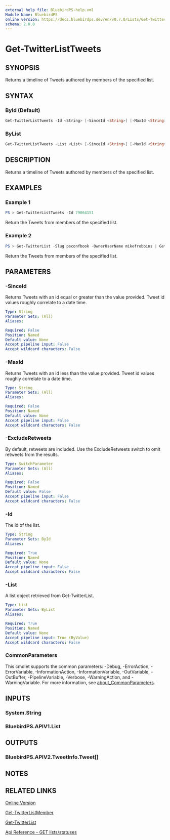 ```yaml
---
external help file: BluebirdPS-help.xml
Module Name: BluebirdPS
online version: https://docs.bluebirdps.dev/en/v0.7.0/Lists/Get-TwitterListTweets
schema: 2.0.0
---
```


# Get-TwitterListTweets

## SYNOPSIS

Returns a timeline of Tweets authored by members of the specified list.

## SYNTAX

### ById (Default)

```powershell
Get-TwitterListTweets -Id <String> [-SinceId <String>] [-MaxId <String>] [-ExcludeRetweets] [<CommonParameters>]
```

### ByList

```powershell
Get-TwitterListTweets -List <List> [-SinceId <String>] [-MaxId <String>] [-ExcludeRetweets] [<CommonParameters>]
```

## DESCRIPTION

Returns a timeline of Tweets authored by members of the specified list.

## EXAMPLES

### Example 1

```powershell
PS > Get-TwitterListTweets -Id 79064151
```

Return the Tweets from members of the specified list.

### Example 2

```powershell
PS > Get-TwitterList -Slug psconfbook -OwnerUserName mikefrobbins | Get-TwitterListTweets
```

Return the Tweets from members of the specified list.

## PARAMETERS

### -SinceId

Returns Tweets with an id equal or greater than the value provided.
Tweet id values roughly correlate to a date time.

```yaml
Type: String
Parameter Sets: (All)
Aliases:

Required: False
Position: Named
Default value: None
Accept pipeline input: False
Accept wildcard characters: False
```

### -MaxId

Returns Tweets with an id less than the value provided.
Tweet id values roughly correlate to a date time.

```yaml
Type: String
Parameter Sets: (All)
Aliases:

Required: False
Position: Named
Default value: None
Accept pipeline input: False
Accept wildcard characters: False
```

### -ExcludeRetweets

By default, retweets are included.
Use the ExcludeRetweets switch to omit retweets from the results.

```yaml
Type: SwitchParameter
Parameter Sets: (All)
Aliases:

Required: False
Position: Named
Default value: False
Accept pipeline input: False
Accept wildcard characters: False
```

### -Id

The id of the list.

```yaml
Type: String
Parameter Sets: ById
Aliases:

Required: True
Position: Named
Default value: None
Accept pipeline input: False
Accept wildcard characters: False
```

### -List

A list object retrieved from Get-TwitterList.

```yaml
Type: List
Parameter Sets: ByList
Aliases:

Required: True
Position: Named
Default value: None
Accept pipeline input: True (ByValue)
Accept wildcard characters: False
```

### CommonParameters

This cmdlet supports the common parameters: -Debug, -ErrorAction, -ErrorVariable, -InformationAction, -InformationVariable, -OutVariable, -OutBuffer, -PipelineVariable, -Verbose, -WarningAction, and -WarningVariable. For more information, see [about_CommonParameters](http://go.microsoft.com/fwlink/?LinkID=113216).

## INPUTS

### System.String

### BluebirdPS.APIV1.List

## OUTPUTS

### BluebirdPS.APIV2.TweetInfo.Tweet[]

## NOTES

## RELATED LINKS

[Online Version](https://docs.bluebirdps.dev/en/v0.7.0/Lists/Get-TwitterListTweets)

[Get-TwitterListMember](https://docs.bluebirdps.dev/en/v0.7.0/Lists/Get-TwitterListMember)

[Get-TwitterList](https://docs.bluebirdps.dev/en/v0.7.0/Lists/Get-TwitterList)

[Api Reference - GET lists/statuses](https://developer.twitter.com/en/docs/twitter-api/v1/accounts-and-users/create-manage-lists/api-reference/get-lists-statuses)
